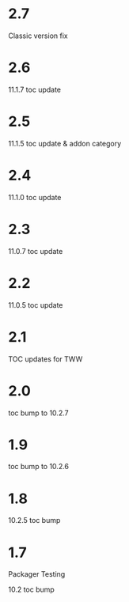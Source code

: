 # 2.7

Classic version fix

# 2.6

11.1.7 toc update

# 2.5

11.1.5 toc update & addon category

# 2.4

11.1.0 toc update

# 2.3

11.0.7 toc update

# 2.2

11.0.5 toc update

# 2.1

TOC updates for TWW

# 2.0

toc bump to 10.2.7

# 1.9

toc bump to 10.2.6

# 1.8

10.2.5 toc bump

# 1.7

Packager Testing

10.2 toc bump